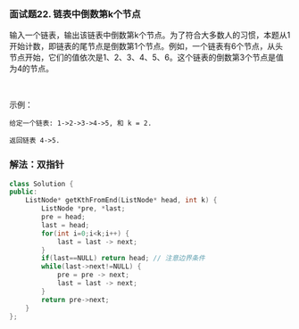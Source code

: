 ### 面试题22. 链表中倒数第k个节点

输入一个链表，输出该链表中倒数第k个节点。为了符合大多数人的习惯，本题从1开始计数，即链表的尾节点是倒数第1个节点。例如，一个链表有6个节点，从头节点开始，它们的值依次是1、2、3、4、5、6。这个链表的倒数第3个节点是值为4的节点。

 

示例：
```
给定一个链表: 1->2->3->4->5, 和 k = 2.

返回链表 4->5.
```

### 解法：双指针

``` cpp
class Solution {
public:
    ListNode* getKthFromEnd(ListNode* head, int k) {
        ListNode *pre, *last;
        pre = head;
        last = head;
        for(int i=0;i<k;i++) {
            last = last -> next;
        }
        if(last==NULL) return head; // 注意边界条件
        while(last->next!=NULL) {
            pre = pre -> next;
            last = last -> next;
        }
        return pre->next;
    }
};
```
